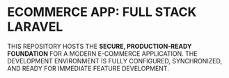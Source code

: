 # ECOMMERCE APP: FULL STACK LARAVEL

THIS REPOSITORY HOSTS THE **SECURE, PRODUCTION-READY FOUNDATION** FOR A MODERN E-COMMERCE APPLICATION. THE DEVELOPMENT ENVIRONMENT IS FULLY CONFIGURED, SYNCHRONIZED, AND READY FOR IMMEDIATE FEATURE DEVELOPMENT.
